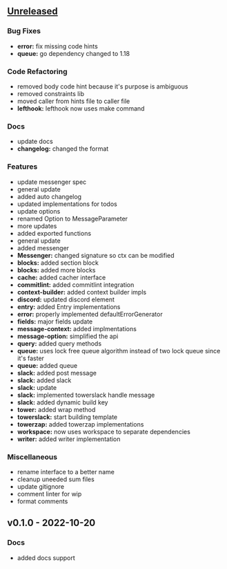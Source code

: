 <a name="unreleased"></a>
## [Unreleased]

### Bug Fixes
- **error:** fix missing code hints
- **queue:** go dependency changed to 1.18

### Code Refactoring
- removed body code hint because it's purpose is ambiguous
- removed constraints lib
- moved caller from hints file to caller file
- **lefthook:** lefthook now uses make command

### Docs
- update docs
- **changelog:** changed the format

### Features
- update messenger spec
- general update
- added auto changelog
- updated implementations for todos
- update options
- renamed Option to MessageParameter
- more updates
- added exported functions
- general update
- added messenger
- **Messenger:** changed signature so ctx can be modified
- **blocks:** added section block
- **blocks:** added more blocks
- **cache:** added cacher interface
- **commitlint:** added commitlint integration
- **context-builder:** added context builder impls
- **discord:** updated discord element
- **entry:** added Entry implementations
- **error:** properly implemented defaultErrorGenerator
- **fields:** major fields update
- **message-context:** added implmentations
- **message-option:** simplified the api
- **query:** added query methods
- **queue:** uses lock free queue algorithm instead of two lock queue since it's faster
- **queue:** added queue
- **slack:** added post message
- **slack:** added slack
- **slack:** update
- **slack:** implemented towerslack handle message
- **slack:** added dynamic build key
- **tower:** added wrap method
- **towerslack:** start building template
- **towerzap:** added towerzap implementations
- **workspace:** now uses workspace to separate dependencies
- **writer:** added writer implementation

### Miscellaneous
- rename interface to a better name
- cleanup uneeded sum files
- update gitignore
- comment linter for wip
- format comments


<a name="v0.1.0"></a>
## v0.1.0 - 2022-10-20
### Docs
- added docs support


[Unreleased]: https://github.com/tigorlazuardi/tower/compare/v0.1.0...HEAD
